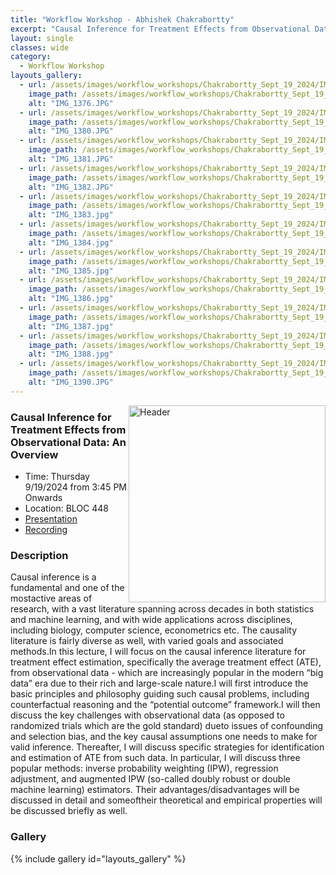 ```yaml
---
title: "Workflow Workshop - Abhishek Chakrabortty"
excerpt: "Causal Inference for Treatment Effects from Observational Data: An Overview"
layout: single
classes: wide
category:
  - Workflow Workshop
layouts_gallery:
  - url: /assets/images/workflow_workshops/Chakrabortty_Sept_19_2024/IMG_1376.JPG
    image_path: /assets/images/workflow_workshops/Chakrabortty_Sept_19_2024/IMG_1376.JPG
    alt: "IMG_1376.JPG"
  - url: /assets/images/workflow_workshops/Chakrabortty_Sept_19_2024/IMG_1380.JPG
    image_path: /assets/images/workflow_workshops/Chakrabortty_Sept_19_2024/IMG_1380.JPG
    alt: "IMG_1380.JPG"
  - url: /assets/images/workflow_workshops/Chakrabortty_Sept_19_2024/IMG_1381.JPG
    image_path: /assets/images/workflow_workshops/Chakrabortty_Sept_19_2024/IMG_1381.JPG
    alt: "IMG_1381.JPG"
  - url: /assets/images/workflow_workshops/Chakrabortty_Sept_19_2024/IMG_1382.JPG
    image_path: /assets/images/workflow_workshops/Chakrabortty_Sept_19_2024/IMG_1382.JPG
    alt: "IMG_1382.JPG"
  - url: /assets/images/workflow_workshops/Chakrabortty_Sept_19_2024/IMG_1383.jpg
    image_path: /assets/images/workflow_workshops/Chakrabortty_Sept_19_2024/IMG_1383.jpg
    alt: "IMG_1383.jpg"
  - url: /assets/images/workflow_workshops/Chakrabortty_Sept_19_2024/IMG_1384.jpg
    image_path: /assets/images/workflow_workshops/Chakrabortty_Sept_19_2024/IMG_1384.jpg
    alt: "IMG_1384.jpg"
  - url: /assets/images/workflow_workshops/Chakrabortty_Sept_19_2024/IMG_1385.jpg
    image_path: /assets/images/workflow_workshops/Chakrabortty_Sept_19_2024/IMG_1385.jpg
    alt: "IMG_1385.jpg"
  - url: /assets/images/workflow_workshops/Chakrabortty_Sept_19_2024/IMG_1386.jpg
    image_path: /assets/images/workflow_workshops/Chakrabortty_Sept_19_2024/IMG_1386.jpg
    alt: "IMG_1386.jpg"
  - url: /assets/images/workflow_workshops/Chakrabortty_Sept_19_2024/IMG_1387.jpg
    image_path: /assets/images/workflow_workshops/Chakrabortty_Sept_19_2024/IMG_1387.jpg
    alt: "IMG_1387.jpg"
  - url: /assets/images/workflow_workshops/Chakrabortty_Sept_19_2024/IMG_1388.jpg
    image_path: /assets/images/workflow_workshops/Chakrabortty_Sept_19_2024/IMG_1388.jpg
    alt: "IMG_1388.jpg"
  - url: /assets/images/workflow_workshops/Chakrabortty_Sept_19_2024/IMG_1390.JPG
    image_path: /assets/images/workflow_workshops/Chakrabortty_Sept_19_2024/IMG_1390.JPG
    alt: "IMG_1390.JPG"
---
```


<img src="https://jeroda7105.github.io/tamusgsa.github.io/assets/images/workflow_workshops/Chakrabortty_Sept_19_2024/IMG_1379.JPG?raw=true" alt="Header" width="315" style="float: right;"> 

### Causal Inference for Treatment Effects from Observational Data: An Overview
- Time: Thursday 9/19/2024 from 3:45 PM Onwards
- Location: BLOC 448
- [Presentation](https://drive.google.com/file/d/1bPo_1vK8qIg-krW2OLy5zx_tDf9XyYE2/view?usp=sharing)
- [Recording](https://drive.google.com/file/d/1p239BbxJfvGEoMBSJ5twNbTXN1u5XSX0/view?usp=sharing) 


### Description
 Causal inference is a fundamental
and one of the mostactive areas of research,
with a vast literature spanning across
decades in both statistics and machine
learning, and with wide applications across
disciplines, including biology, computer
science, econometrics etc. The causality
literature is fairly diverse as well, with varied
goals and associated methods.In this lecture,
I will focus on the causal inference literature
for treatment effect estimation, specifically
the average treatment effect (ATE), from
observational data - which are increasingly
popular in the modern “big data” era due to
their rich and large-scale nature.I will first
introduce the basic principles and philosophy
guiding such causal problems, including
counterfactual reasoning and the “potential
outcome” framework.I will then discuss the
key challenges with observational data (as
opposed to randomized trials which are the
gold standard) dueto issues of confounding
and selection bias, and the key causal
assumptions one needs to make for valid
inference. Thereafter, I will discuss specific
strategies for identification and estimation
of ATE from such data. In particular, I will
discuss three popular methods: inverse
probability weighting (IPW), regression
adjustment, and augmented IPW (so-called
doubly robust or double machine learning)
estimators. Their advantages/disadvantages
will be discussed in detail and someoftheir
theoretical and empirical properties will be
discussed briefly as well.

<!-- ### Presentation
<iframe src="" width="640" height="480" allow="autoplay"></iframe> -->

<!-- ### Recording -->



### Gallery 

{% include gallery id="layouts_gallery" %}

